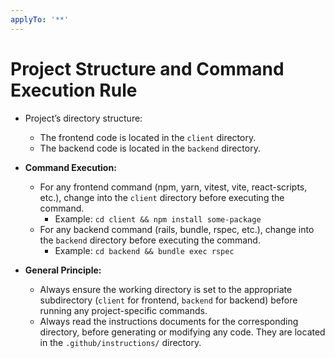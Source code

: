 ```yaml
---
applyTo: '**'
---
```


# Project Structure and Command Execution Rule

- Project’s directory structure:
  - The frontend code is located in the `client` directory.
  - The backend code is located in the `backend` directory.

- **Command Execution:**
  - For any frontend command (npm, yarn, vitest, vite, react-scripts, etc.), change into the `client` directory before executing the command.
    - Example: `cd client && npm install some-package`
  - For any backend command (rails, bundle, rspec, etc.), change into the `backend` directory before executing the command.
    - Example: `cd backend && bundle exec rspec`

- **General Principle:**
  - Always ensure the working directory is set to the appropriate subdirectory (`client` for frontend, `backend` for backend) before running any project-specific commands.
  - Always read the instructions documents for the corresponding directory, before generating or modifying any code. They are located in the `.github/instructions/` directory.

